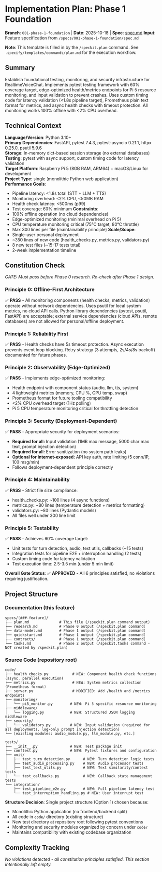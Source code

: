 # Implementation Plan: Phase 1 Foundation

**Branch**: `001-phase-1-foundation` | **Date**: 2025-10-18 | **Spec**: [spec.md](./spec.md)
**Input**: Feature specification from `/specs/001-phase-1-foundation/spec.md`

**Note**: This template is filled in by the `/speckit.plan` command. See `.specify/templates/commands/plan.md` for the execution workflow.

## Summary

Establish foundational testing, monitoring, and security infrastructure for RealtimeVoiceChat. Implements pytest testing framework with 60% coverage target, edge-optimized health/metrics endpoints for Pi 5 resource monitoring, and input validation to prevent crashes. Uses custom timing code for latency validation (<1.8s pipeline target), Prometheus plain text format for metrics, and async health checks with timeout protection. All monitoring works 100% offline with <2% CPU overhead.

## Technical Context

**Language/Version**: Python 3.10+  
**Primary Dependencies**: FastAPI, pytest 7.4.3, pytest-asyncio 0.21.1, httpx 0.25.0, psutil 5.9.6  
**Storage**: In-memory dict-based session storage (no external databases)  
**Testing**: pytest with async support, custom timing code for latency validation  
**Target Platform**: Raspberry Pi 5 (8GB RAM, ARM64) + macOS/Linux for development  
**Project Type**: single (monolithic Python web application)  
**Performance Goals**:

- Pipeline latency: <1.8s total (STT + LLM + TTS)
- Monitoring overhead: <2% CPU, <50MB RAM
- Health check latency: <500ms (p99)
- Test coverage: 60% minimum
  **Constraints**:
- 100% offline operation (no cloud dependencies)
- Edge-optimized monitoring (minimal overhead on Pi 5)
- CPU temperature monitoring critical (75°C target, 80°C throttle)
- Max 300 lines per file (maintainability principle)
  **Scale/Scope**:
- Single-user personal deployment
- ~350 lines of new code (health_checks.py, metrics.py, validators.py)
- 8 new test files (~15-17 tests total)
- 2-week implementation timeline

## Constitution Check

_GATE: Must pass before Phase 0 research. Re-check after Phase 1 design._

### Principle 0: Offline-First Architecture

✅ **PASS** - All monitoring components (health checks, metrics, validation) operate without network dependencies. Uses psutil for local system metrics, no cloud API calls. Python library dependencies (pytest, psutil, FastAPI) are acceptable; external service dependencies (cloud APIs, remote databases) are not allowed for personal/offline deployment.

### Principle 1: Reliability First

✅ **PASS** - Health checks have 5s timeout protection. Async execution prevents event loop blocking. Retry strategy (3 attempts, 2s/4s/8s backoff) documented for future phases.

### Principle 2: Observability (Edge-Optimized)

✅ **PASS** - Implements edge-optimized monitoring:

- Health endpoint with component status (audio, llm, tts, system)
- 4 lightweight metrics (memory, CPU %, CPU temp, swap)
- Prometheus format for future tooling compatibility
- <2% CPU overhead target (1Hz polling)
- Pi 5 CPU temperature monitoring critical for throttling detection

### Principle 3: Security (Deployment-Dependent)

✅ **PASS** - Appropriate security for deployment scenarios:

- **Required for all:** Input validation (1MB max message, 5000 char max text, prompt injection detection)
- **Required for all:** Error sanitization (no system path leaks)
- **Optional for internet-exposed:** API key auth, rate limiting (5 conn/IP, 100 msg/min)
- Follows deployment-dependent principle correctly

### Principle 4: Maintainability

✅ **PASS** - Strict file size compliance:

- health_checks.py: ~100 lines (4 async functions)
- metrics.py: ~80 lines (temperature detection + metrics formatting)
- validators.py: ~80 lines (Pydantic models)
- All files well under 300 line limit

### Principle 5: Testability

✅ **PASS** - Achieves 60% coverage target:

- Unit tests for turn detection, audio, text utils, callbacks (~15 tests)
- Integration tests for pipeline E2E + interruption handling (2 tests)
- Custom timing code for latency validation
- Test execution time: 2.5-3.5 min (under 5 min limit)

**Overall Gate Status**: ✅ **APPROVED** - All 6 principles satisfied, no violations requiring justification.

## Project Structure

### Documentation (this feature)

```
specs/[###-feature]/
├── plan.md              # This file (/speckit.plan command output)
├── research.md          # Phase 0 output (/speckit.plan command)
├── data-model.md        # Phase 1 output (/speckit.plan command)
├── quickstart.md        # Phase 1 output (/speckit.plan command)
├── contracts/           # Phase 1 output (/speckit.plan command)
└── tasks.md             # Phase 2 output (/speckit.tasks command - NOT created by /speckit.plan)
```

### Source Code (repository root)

```
code/
├── health_checks.py           # NEW: Component health check functions (async, parallel execution)
├── metrics.py                 # NEW: System metrics collection (Prometheus format)
├── server.py                  # MODIFIED: Add /health and /metrics endpoints
├── monitoring/
│   └── pi5_monitor.py        # NEW: Pi 5 specific resource monitoring
├── middleware/
│   └── logging.py            # NEW: Structured JSON logging middleware
├── security/
│   └── validators.py         # NEW: Input validation (required for all deployments, log-only prompt injection detection)
└── [existing modules: audio_module.py, llm_module.py, etc.]

tests/
├── __init__.py               # NEW: Test package init
├── conftest.py               # NEW: Pytest fixtures and configuration
├── unit/
│   ├── test_turn_detection.py      # NEW: Turn detection logic tests
│   ├── test_audio_processing.py    # NEW: Audio processor tests
│   ├── test_text_utils.py          # NEW: Text similarity/context tests
│   └── test_callbacks.py           # NEW: Callback state management tests
└── integration/
    ├── test_pipeline_e2e.py        # NEW: Full pipeline latency test
    └── test_interruption_handling.py # NEW: User interrupt test
```

**Structure Decision**: Single project structure (Option 1) chosen because:

- Monolithic Python application (no frontend/backend split)
- All code in `code/` directory (existing structure)
- New test directory at repository root following pytest conventions
- Monitoring and security modules organized by concern under `code/`
- Maintains compatibility with existing codebase organization

## Complexity Tracking

_No violations detected - all constitution principles satisfied. This section intentionally left empty._
